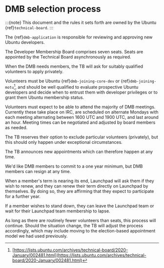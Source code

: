 # DMB selection process

:::{note}
This document and the rules it sets forth are owned by the Ubuntu {ref}`technical-board`.
:::

The {ref}`dmb-application` is responsible for reviewing and
approving new Ubuntu developers.

The Developer Membership Board comprises seven seats. Seats are
appointed by the Technical Board asynchronously as required.

When the DMB needs members, the TB will ask for suitably qualified
volunteers to apply privately.

Volunteers must be Ubuntu {ref}`dmb-joining-core-dev` or {ref}`dmb-joining-motu`[^1], and should be well
qualified to evaluate prospective Ubuntu developers and decide when to
entrust them with developer privileges or to grant them Ubuntu
membership status.

Volunteers must expect to be able to attend the majority of DMB
meetings. Currently these take place on IRC, are scheduled on alternate
Mondays with each meeting alternating between 1600 UTC and 1900 UTC, and
last around an hour. Meeting times can be negotiated and adjusted by
board members as needed.

The TB reserves their option to exclude particular volunteers
(privately), but this should only happen under exceptional
circumstances.

The TB announces new appointments which can therefore happen at any
time.

We'd like DMB members to commit to a one year minimum, but DMB members
can resign at any time.

When a member's term is nearing its end, Launchpad will ask them if they
wish to renew, and they can renew their term directly on Launchpad by
themselves. By doing so, they are affirming that they expect to
participate for a further year.

If a member wishes to stand down, they can leave the Launchpad team or
wait for their Launchpad team membership to lapse.

As long as there are routinely fewer volunteers than seats, this process
will continue. Should the situation change, the TB will adjust the
process accordingly, which may include moving to the election-based
appointment model we had used previously.

[^1]: [https://lists.ubuntu.com/archives/technical-board/2020-January/002481.html](https://lists.ubuntu.com/archives/technical-board/2020-January/002481.html)
